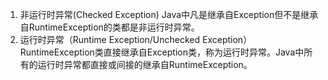 1. 非运行时异常(Checked Exception)
        Java中凡是继承自Exception但不是继承自RuntimeException的类都是非运行时异常。
2. 运行时异常（Runtime Exception/Unchecked Exception）
        RuntimeException类直接继承自Exception类，称为运行时异常。Java中所有的运行时异常都直接或间接的继承自RuntimeException。

        